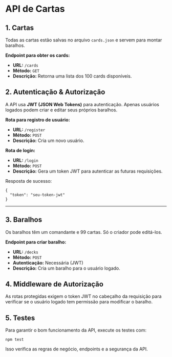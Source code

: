 # API de Cartas

## 1. Cartas

Todas as cartas estão salvas no arquivo `cards.json` e servem para montar baralhos.

**Endpoint para obter os cards:**

- **URL:** `/cards`
- **Método:** `GET`
- **Descrição:** Retorna uma lista dos 100 cards disponíveis.

## 2. Autenticação & Autorização

A API usa **JWT (JSON Web Tokens)** para autenticação. Apenas usuários logados podem criar e editar seus próprios baralhos.

**Rota para registro de usuário:**

- **URL:** `/register`
- **Método:** `POST`
- **Descrição:** Cria um novo usuário.

**Rota de login:**

- **URL:** `/login`
- **Método:** `POST`
- **Descrição:** Gera um token JWT para autenticar as futuras requisições.

Resposta de sucesso:

```plaintext
{
  "token": "seu-token-jwt"
}
```

---

## 3. Baralhos

Os baralhos têm um comandante e 99 cartas. Só o criador pode editá-los.

**Endpoint para criar baralho:**

- **URL:** `/decks`
- **Método:** `POST`
- **Autenticação:** Necessária (JWT)
- **Descrição:** Cria um baralho para o usuário logado.

## 4. Middleware de Autorização

As rotas protegidas exigem o token JWT no cabeçalho da requisição para verificar se o usuário logado tem permissão para modificar o baralho.

## 5. Testes

Para garantir o bom funcionamento da API, execute os testes com:

```plaintext
npm test
```

Isso verifica as regras de negócio, endpoints e a segurança da API.

